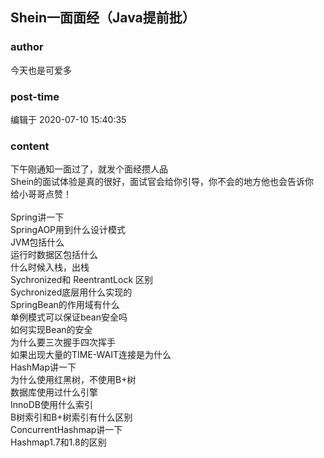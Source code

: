 ## Shein一面面经（Java提前批）
### author 
今天也是可爱多
### post-time 

编辑于  2020-07-10 15:40:35
### content 
<div class="post-topic-des nc-post-content">
 <div>
  下午刚通知一面过了，就发个面经攒人品
 </div>
 <div>
  Shein的面试体验是真的很好，面试官会给你引导，你不会的地方他也会告诉你
 </div>
 <div>
  给小哥哥点赞！
  <br/>
 </div>
 <div>
  <br/>
 </div>
 <div>
  Spring讲一下
  <br/>
  SpringAOP用到什么设计模式
  <br/>
  JVM包括什么
  <br/>
  运行时数据区包括什么
  <br/>
  什么时候入栈，出栈
  <br/>
  Sychronized和
  <span>
   ReentrantLock
  </span>
  区别
  <br/>
  Sychronized底层用什么实现的
  <br/>
  SpringBean的作用域有什么
  <br/>
  单例模式可以保证bean安全吗
  <br/>
  如何实现Bean的安全
  <br/>
  为什么要三次握手四次挥手
  <br/>
  如果出现大量的TIME-WAIT连接是为什么
  <br/>
  HashMap讲一下
  <br/>
  为什么使用红黑树，不使用B+树
  <br/>
  数据库使用过什么引擎
  <br/>
  InnoDB使用什么索引
  <br/>
  B树索引和B+树索引有什么区别
  <br/>
  ConcurrentHashmap讲一下
  <br/>
  Hashmap1.7和1.8的区别
  <br/>
 </div>
</div>
